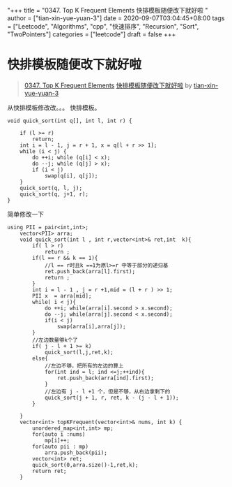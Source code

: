 "+++
title = "0347. Top K Frequent Elements 快排模板随便改下就好啦 "
author = ["tian-xin-yue-yuan-3"]
date = 2020-09-07T03:04:45+08:00
tags = ["Leetcode", "Algorithms", "cpp", "快速排序", "Recursion", "Sort", "TwoPointers"]
categories = ["leetcode"]
draft = false
+++

# 快排模板随便改下就好啦

> [0347. Top K Frequent Elements](https://leetcode-cn.com/problems/top-k-frequent-elements/)
> [快排模板随便改下就好啦](https://leetcode-cn.com/problems/top-k-frequent-elements/solution/kuai-pai-mo-ban-sui-bian-gai-xia-jiu-hao-la-by-tia/) by [tian-xin-yue-yuan-3](https://leetcode-cn.com/u/tian-xin-yue-yuan-3/)

从快排模板修改改。。。
快排模板。
```
void quick_sort(int q[], int l, int r) {  
  
    if (l >= r)  
        return;  
    int i = l - 1, j = r + 1, x = q[l + r >> 1];  
    while (i < j) {  
        do ++i; while (q[i] < x);  
        do --j; while (q[j] > x);  
        if (i < j)  
            swap(q[i], q[j]);  
    }  
    quick_sort(q, l, j);  
    quick_sort(q, j+1, r);  
}  

```
简单修改一下
```
using PII = pair<int,int>;
    vector<PII> arra;
    void quick_sort(int l , int r,vector<int>& ret,int  k){
        if( l > r)
            return ;
        if(l == r && k == 1){
            //l == r时且k ==1为原l>=r 中等于部分的递归基
            ret.push_back(arra[l].first);
            return ;
        }
        int i = l - 1 , j = r +1,mid = (l + r ) >> 1;
        PII x  = arra[mid];
        while( i < j){
            do ++i; while(arra[i].second > x.second);
            do --j; while(arra[j].second < x.second);
            if(i < j)
                swap(arra[i],arra[j]);
        }
        //左边数量够k个了
        if( j - l + 1 >= k)
            quick_sort(l,j,ret,k);
        else{
            //左边不够，把所有的左边的算上
            for(int ind = l; ind <=j;++ind){
                ret.push_back(arra[ind].first);
            }  
            //左边有 j - l +1 个，但是不够，从右边拿剩下的
            quick_sort(j + 1, r, ret, k - (j - l + 1));
        }

    }
    vector<int> topKFrequent(vector<int>& nums, int k) {
        unordered_map<int,int> mp;
        for(auto i :nums)
            mp[i]++;
        for(auto pii : mp)
            arra.push_back(pii);
        vector<int> ret;
        quick_sort(0,arra.size()-1,ret,k);
        return ret;
    }
```


